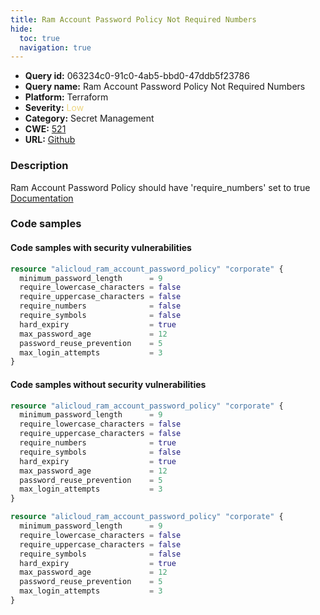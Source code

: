 ```yaml
---
title: Ram Account Password Policy Not Required Numbers
hide:
  toc: true
  navigation: true
---
```


<style>
  .highlight .hll {
    background-color: #ff171742;
  }
  .md-content {
    max-width: 1100px;
    margin: 0 auto;
  }
</style>

-   **Query id:** 063234c0-91c0-4ab5-bbd0-47ddb5f23786
-   **Query name:** Ram Account Password Policy Not Required Numbers
-   **Platform:** Terraform
-   **Severity:** <span style="color:#edd57e">Low</span>
-   **Category:** Secret Management
-   **CWE:** <a href="https://cwe.mitre.org/data/definitions/521.html" onclick="newWindowOpenerSafe(event, 'https://cwe.mitre.org/data/definitions/521.html')">521</a>
-   **URL:** [Github](https://github.com/Checkmarx/kics/tree/master/assets/queries/terraform/alicloud/ram_account_password_policy_not_required_numbers)

### Description
Ram Account Password Policy should have 'require_numbers' set to true<br>
[Documentation](https://registry.terraform.io/providers/aliyun/alicloud/latest/docs/resources/ram_account_password_policy#require_numbers)

### Code samples
#### Code samples with security vulnerabilities
```tf title="Positive test num. 1 - tf file" hl_lines="5"
resource "alicloud_ram_account_password_policy" "corporate" {
  minimum_password_length      = 9
  require_lowercase_characters = false
  require_uppercase_characters = false
  require_numbers              = false
  require_symbols              = false
  hard_expiry                  = true
  max_password_age             = 12
  password_reuse_prevention    = 5
  max_login_attempts           = 3
}

```


#### Code samples without security vulnerabilities
```tf title="Negative test num. 1 - tf file"
resource "alicloud_ram_account_password_policy" "corporate" {
  minimum_password_length      = 9
  require_lowercase_characters = false
  require_uppercase_characters = false
  require_numbers              = true
  require_symbols              = false
  hard_expiry                  = true
  max_password_age             = 12
  password_reuse_prevention    = 5
  max_login_attempts           = 3
}

```
```tf title="Negative test num. 2 - tf file"
resource "alicloud_ram_account_password_policy" "corporate" {
  minimum_password_length      = 9
  require_lowercase_characters = false
  require_uppercase_characters = false
  require_symbols              = false
  hard_expiry                  = true
  max_password_age             = 12
  password_reuse_prevention    = 5
  max_login_attempts           = 3
}

```
